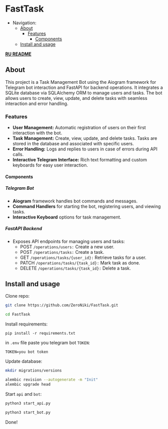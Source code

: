 # FastTask

- Navigation:
    - [About](https://github.com/ZeroNiki/FastTask/blob/main/README.md#about) 
        - [Features](https://github.com/ZeroNiki/FastTask/blob/main/README.md#features)
            - [Components](https://github.com/ZeroNiki/FastTask/blob/main/README.md#components)
    - [Install and usage](https://github.com/ZeroNiki/FastTask/blob/main/README.md#install-and-usage)


<b>[RU README](https://github.com/ZeroNiki/FastTask/blob/main/README_RUS.md)</b>

## About
This project is a Task Management Bot using the Aiogram framework for Telegram bot interaction and FastAPI for backend operations. It integrates a SQLite database via SQLAlchemy ORM to manage users and tasks. The bot allows users to create, view, update, and delete tasks with seamless interaction and error handling.

### Features
- <b>User Management:</b> Automatic registration of users on their first interaction with the bot.
- <b>Task Management:</b> Create, view, update, and delete tasks. Tasks are stored in the database and associated with specific users.
- <b>Error Handling:</b> Logs and replies to users in case of errors during API calls.
- <b>Interactive Telegram Interface:</b> Rich text formatting and custom keyboards for easy user interaction.

#### Components
##### Telegram Bot
- <b>Aiogram</b> framework handles bot commands and messages.
- <b>Command Handlers</b> for starting the bot, registering users, and viewing tasks.
- <b>Interactive Keyboard</b> options for task management.

##### FastAPI Backend
- Exposes API endpoints for managing users and tasks:
    - POST `/operations/users:` Create a new user.
    - POST `/operations/tasks:` Create a task.
    - GET `/operations/tasks/{user_id}:` Retrieve tasks for a user.
    - PATCH `/operations/tasks/{task_id}:` Mark task as done.
    - DELETE `/operations/tasks/{task_id}:` Delete a task.


## Install and usage

Clone repo:
```sh
git clone https://github.com/ZeroNiki/FastTask.git

cd FastTask
```

Install requirements:
```
pip install -r requirements.txt 
```

in `.env` file paste you telegram bot `TOKEN`:
```
TOKEN=you bot token
```

Update database:
```sh
mkdir migrations/versions

alembic revision --autogenerate -m "Init"
alembic upgrade head
```

Start `api` and `bot`:
```sh
python3 start_api.py 

python3 start_bot.py 
```

Done!
